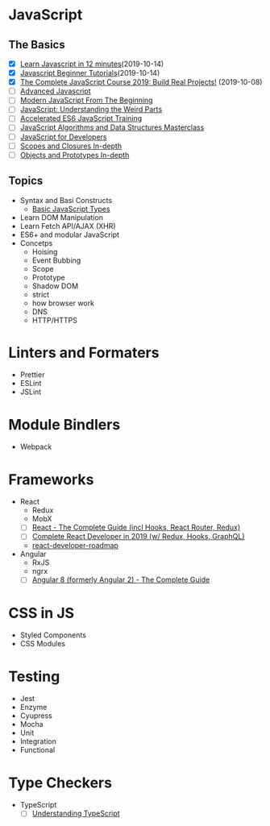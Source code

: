 # JavaScript

## The Basics
- [X] [Learn Javascript in 12 minutes](https://www.youtube.com/watch?v=Ukg_U3CnJWI)(2019-10-14)
- [X] [Javascript Beginner Tutorials](https://www.youtube.com/playlist?list=PL41lfR-6DnOrwYi5d824q9-Y6z3JdSgQa)(2019-10-14)
- [X] [The Complete JavaScript Course 2019: Build Real Projects!](https://www.udemy.com/the-complete-javascript-course/) (2019-10-08)
- [ ] [Advanced Javascript](https://www.udemy.com/javascript-advanced/)
- [ ] [Modern JavaScript From The Beginning](https://www.udemy.com/modern-javascript-from-the-beginning/)
- [ ] [JavaScript: Understanding the Weird Parts](https://www.udemy.com/understand-javascript/)
- [ ] [Accelerated ES6 JavaScript Training](https://www.udemy.com/es6-bootcamp-next-generation-javascript/)
- [ ] [JavaScript Algorithms and Data Structures Masterclass](https://www.udemy.com/js-algorithms-and-data-structures-masterclass/)
- [ ] [JavaScript for Developers](https://www.youtube.com/watch?v=s6R0VEdoVt4&list=PLqq-6Pq4lTTYFJxC9NLJ7dSTI5Z1WWB6K)
- [ ] [Scopes and Closures In-depth](https://www.youtube.com/watch?v=O312eN5J2bc&list=PLqq-6Pq4lTTZ_LyvzfrndUOkIvOF4y-_c)
- [ ] [Objects and Prototypes In-depth](https://www.youtube.com/watch?v=fBpPfPjxOhc&list=PLqq-6Pq4lTTaflXUL0v3TSm86nodn0c_u)

## Topics
- Syntax and Basi Constructs
  - [Basic JavaScript Types](https://javascript.info/types)
- Learn DOM Manipulation
- Learn Fetch API/AJAX (XHR)
- ES6+ and modular JavaScript
- Concetps
    - Hoising
    - Event Bubbing
    - Scope
    - Prototype
    - Shadow DOM
    - strict
    - how browser work
    - DNS
    - HTTP/HTTPS

# Linters and Formaters
- Prettier
- ESLint
- JSLint

# Module Bindlers
- Webpack

# Frameworks
- React
    - Redux
    - MobX
    - [ ] [React - The Complete Guide (incl Hooks, React Router, Redux)](https://www.udemy.com/react-the-complete-guide-incl-redux/)
    - [ ] [Complete React Developer in 2019 (w/ Redux, Hooks, GraphQL)](https://www.udemy.com/course/complete-react-developer-zero-to-mastery/)
    - [react-developer-roadmap](https://github.com/adam-golab/react-developer-roadmap/blob/master/README.md)
- Angular
    - RxJS
    - ngrx
    - [ ] [Angular 8 (formerly Angular 2) - The Complete Guide](https://www.udemy.com/the-complete-guide-to-angular-2/)

# CSS in JS
- Styled Components
- CSS Modules

# Testing
- Jest
- Enzyme
- Cyupress
- Mocha
- Unit
- Integration
- Functional

# Type Checkers
- TypeScript
    - [ ] [Understanding TypeScript](https://www.udemy.com/course/understanding-typescript/)
